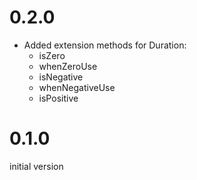 # 0.2.0

- Added extension methods for Duration:
  - isZero
  - whenZeroUse
  - isNegative
  - whenNegativeUse
  - isPositive

# 0.1.0

initial version
